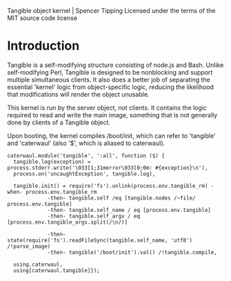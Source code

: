 Tangible object kernel | Spencer Tipping
Licensed under the terms of the MIT source code license

# Introduction

Tangible is a self-modifying structure consisting of node.js and Bash. Unlike self-modifying Perl, Tangible is designed to be nonblocking and support multiple simultaneous clients. It also
does a better job of separating the essential 'kernel' logic from object-specific logic, reducing the likelihood that modifications will render the object unusable.

This kernel is run by the server object, not clients. It contains the logic required to read and write the main image, something that is not generally done by clients of a Tangible object.

Upon booting, the kernel compiles /boot/init, which can refer to 'tangible' and 'caterwaul' (also '$', which is aliased to caterwaul).

    caterwaul.module('tangible', ':all', function ($) {
      tangible.log(exception) = process.stderr.write('\033[1;31merror\033[0;0m: #{exception}\n'),
      process.on('uncaughtException', tangible.log),

      tangible.init() = require('fs').unlink(process.env.tangible_rm) -when- process.env.tangible_rm
                 -then- tangible.self /eq [tangible.nodes /~file/ process.env.tangible]
                 -then- tangible.self_name / eq [process.env.tangible]
                 -then- tangible.self_argv / eq [process.env.tangible_args.split(/\n/)]

                 -then- state(require('fs').readFileSync(tangible.self_name, 'utf8') /!parse_image)
                 -then- tangible('/boot/init').val() /!tangible.compile,

      using.caterwaul,
      using[caterwaul.tangible]});